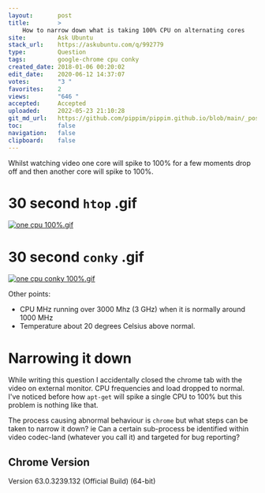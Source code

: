 ```yaml
---
layout:       post
title:        >
    How to narrow down what is taking 100% CPU on alternating cores
site:         Ask Ubuntu
stack_url:    https://askubuntu.com/q/992779
type:         Question
tags:         google-chrome cpu conky
created_date: 2018-01-06 00:20:02
edit_date:    2020-06-12 14:37:07
votes:        "3 "
favorites:    2
views:        "646 "
accepted:     Accepted
uploaded:     2022-05-23 21:10:28
git_md_url:   https://github.com/pippim/pippim.github.io/blob/main/_posts/2018/2018-01-06-How-to-narrow-down-what-is-taking-100_-CPU-on-alternating-cores.md
toc:          false
navigation:   false
clipboard:    false
---
```


Whilst watching video one core will spike to 100% for a few moments drop off and then another core will spike to 100%.

# 30 second `htop` .gif

[![one cpu 100%.gif][1]][1]

# 30 second `conky` .gif

[![one cpu conky 100%.gif][2]][2]

Other points:

- CPU MHz running over 3000 Mhz (3 GHz) when it is normally around 1000 MHz
- Temperature about 20 degrees Celsius above normal.

# Narrowing it down

While writing this question I accidentally closed the chrome tab with the video on external monitor. CPU frequencies and load dropped to normal. I've noticed before how `apt-get` will spike a single CPU to 100% but this problem is nothing like that.

The process causing abnormal behaviour is `chrome` but what steps can be taken to narrow it down? ie Can a certain sub-process be identified within video codec-land (whatever you call it) and targeted for bug reporting?

## Chrome Version

Version 63.0.3239.132 (Official Build) (64-bit)

  [1]: https://i.stack.imgur.com/XpTpk.gif
  [2]: https://i.stack.imgur.com/9u6nf.gif
